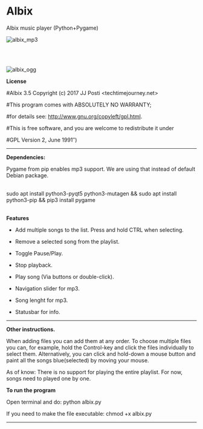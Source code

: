 # Albix
Albix music player (Python+Pygame)

![albix_mp3](https://user-images.githubusercontent.com/29865797/194680471-7360a825-a4cd-4017-aa1f-499e3312065a.png)

</br>
</br>



![albix_ogg](https://user-images.githubusercontent.com/29865797/194680473-e8d638e5-f5bd-43ea-9006-bc8663726223.png)


<b>License</b>

#Albix 3.5 Copyright (c) 2017 JJ Posti <techtimejourney.net>

#This program comes with ABSOLUTELY NO WARRANTY;

#for details see: http://www.gnu.org/copyleft/gpl.html.

#This is free software, and you are welcome to redistribute it under

#GPL Version 2, June 1991″)

 ___________________________

<b>Dependencies:</b>
</br>

Pygame from pip enables mp3 support. We are using that instead of default Debian package.

</br>
sudo apt install python3-pyqt5 python3-mutagen && sudo apt install python3-pip && pip3 install pygame



</br>
</br>


<b>Features</b>

- Add multiple songs to the list. Press and hold CTRL when selecting.

- Remove a selected song from the playlist.

- Toggle Pause/Play.

- Stop playback.

- Play song (Via buttons or double-click).


- Navigation slider for mp3.

- Song lenght for mp3.

- Statusbar for info.

_____________________

<b>Other instructions.</b>

When adding files you can add them at any order. To choose multiple files you can, for example, hold the Control-key and click the files individually to select them. Alternatively, you can click and hold-down a mouse button and paint all the songs blue(selected) by moving your mouse.

As of know: There is no support for playing the entire playlist. For now, songs need to played one by one. 


<b>To run the program</b>

Open terminal and do: python albix.py

If you need to make the file executable: chmod +x albix.py

_____________________________________

